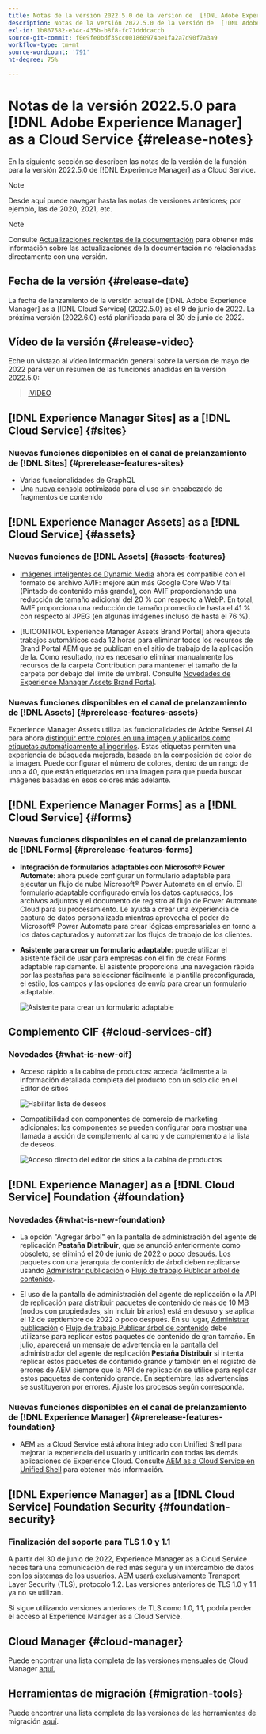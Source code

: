 ```yaml
---
title: Notas de la versión 2022.5.0 de la versión de  [!DNL Adobe Experience Manager]  as a Cloud Service.
description: Notas de la versión 2022.5.0 de la versión de  [!DNL Adobe Experience Manager]  as a Cloud Service.
exl-id: 1b867582-e34c-435b-b8f8-fc71dddcaccb
source-git-commit: f0e9fe0bdf35cc001860974be1fa2a7d90f7a3a9
workflow-type: tm+mt
source-wordcount: '791'
ht-degree: 75%

---
```


# Notas de la versión 2022.5.0 para [!DNL Adobe Experience Manager] as a Cloud Service {#release-notes}

En la siguiente sección se describen las notas de la versión de la función para la versión 2022.5.0 de [!DNL Experience Manager] as a Cloud Service.

>[!NOTE]
>
>Desde aquí puede navegar hasta las notas de versiones anteriores; por ejemplo, las de 2020, 2021, etc.

>[!NOTE]
>
>Consulte [Actualizaciones recientes de la documentación](https://experienceleague.adobe.com/docs/experience-manager-release-information/aem-release-updates/doc-updates/documentation-updates.html?lang=es) para obtener más información sobre las actualizaciones de la documentación no relacionadas directamente con una versión.

## Fecha de la versión {#release-date}

La fecha de lanzamiento de la versión actual de [!DNL Adobe Experience Manager] as a [!DNL Cloud Service] (2022.5.0) es el 9 de junio de 2022.
La próxima versión (2022.6.0) está planificada para el 30 de junio de 2022.

## Vídeo de la versión {#release-video}

Eche un vistazo al vídeo Información general sobre la versión de mayo de 2022 para ver un resumen de las funciones añadidas en la versión 2022.5.0:

>[!VIDEO](https://video.tv.adobe.com/v/343321/?quality=12)

## [!DNL Experience Manager Sites] as a [!DNL Cloud Service] {#sites}

### Nuevas funciones disponibles en el canal de prelanzamiento de [!DNL Sites] {#prerelease-features-sites}

* Varias funcionalidades de GraphQL
* Una [nueva consola](/help/sites-cloud/administering/content-fragments/content-fragments-console.md) optimizada para el uso sin encabezado de fragmentos de contenido

## [!DNL Experience Manager Assets] as a [!DNL Cloud Service] {#assets}

### Nuevas funciones de [!DNL Assets] {#assets-features}

* [Imágenes inteligentes de Dynamic Media](https://medium.com/adobetech/one-solution-fits-all-smart-imaging-with-aem-dynamic-media-be690b62df9f) ahora es compatible con el formato de archivo AVIF: mejore aún más Google Core Web Vital (Pintado de contenido más grande), con AVIF proporcionando una reducción de tamaño adicional del 20 % con respecto a WebP. En total, AVIF proporciona una reducción de tamaño promedio de hasta el 41 % con respecto al JPEG (en algunas imágenes incluso de hasta el 76 %).

* [!UICONTROL Experience Manager Assets Brand Portal] ahora ejecuta trabajos automáticos cada 12 horas para eliminar todos los recursos de Brand Portal AEM que se publican en el sitio de trabajo de la aplicación de la. Como resultado, no es necesario eliminar manualmente los recursos de la carpeta Contribution para mantener el tamaño de la carpeta por debajo del límite de umbral. Consulte [Novedades de Experience Manager Assets Brand Portal](https://experienceleague.adobe.com/docs/experience-manager-brand-portal/using/introduction/whats-new.html?lang=es).

### Nuevas funciones disponibles en el canal de prelanzamiento de [!DNL Assets] {#prerelease-features-assets}

Experience Manager Assets utiliza las funcionalidades de Adobe Sensei AI para ahora [distinguir entre colores en una imagen y aplicarlos como etiquetas automáticamente al ingerirlos](/help/assets/color-tag-images.md). Estas etiquetas permiten una experiencia de búsqueda mejorada, basada en la composición de color de la imagen. Puede configurar el número de colores, dentro de un rango de uno a 40, que están etiquetados en una imagen para que pueda buscar imágenes basadas en esos colores más adelante.


## [!DNL Experience Manager Forms] as a [!DNL Cloud Service] {#forms}

### Nuevas funciones disponibles en el canal de prelanzamiento de [!DNL Forms] {#prerelease-features-forms}

* **Integración de formularios adaptables con Microsoft® Power Automate**: ahora puede configurar un formulario adaptable para ejecutar un flujo de nube Microsoft® Power Automate en el envío. El formulario adaptable configurado envía los datos capturados, los archivos adjuntos y el documento de registro al flujo de Power Automate Cloud para su procesamiento. Le ayuda a crear una experiencia de captura de datos personalizada mientras aprovecha el poder de Microsoft® Power Automate para crear lógicas empresariales en torno a los datos capturados y automatizar los flujos de trabajo de los clientes.

* **Asistente para crear un formulario adaptable**: puede utilizar el asistente fácil de usar para empresas con el fin de crear Forms adaptable rápidamente. El asistente proporciona una navegación rápida por las pestañas para seleccionar fácilmente la plantilla preconfigurada, el estilo, los campos y las opciones de envío para crear un formulario adaptable.

  ![Asistente para crear un formulario adaptable](/help/release-notes/assets/wizard.png)

## Complemento CIF {#cloud-services-cif}

### Novedades {#what-is-new-cif}

* Acceso rápido a la cabina de productos: acceda fácilmente a la información detallada completa del producto con un solo clic en el Editor de sitios

  ![Habilitar lista de deseos](/help/assets/CIF/enable-wishlist.png)

* Compatibilidad con componentes de comercio de marketing adicionales: los componentes se pueden configurar para mostrar una llamada a acción de complemento al carro y de complemento a la lista de deseos.

  ![Acceso directo del editor de sitios a la cabina de productos](/help/assets/CIF/sites-editor-shortcut-to-cockpit.png)


## [!DNL Experience Manager] as a [!DNL Cloud Service] Foundation {#foundation}

### Novedades {#what-is-new-foundation}

* La opción &quot;Agregar árbol&quot; en la pantalla de administración del agente de replicación **Pestaña Distribuir**, que se anunció anteriormente como obsoleto, se eliminó el 20 de junio de 2022 o poco después. Los paquetes con una jerarquía de contenido de árbol deben replicarse usando [Administrar publicación](/help/operations/replication.md#manage-publication) o [Flujo de trabajo Publicar árbol de contenido](/help/operations/replication.md#publish-content-tree-workflow).

* El uso de la pantalla de administración del agente de replicación o la API de replicación para distribuir paquetes de contenido de más de 10 MB (nodos con propiedades, sin incluir binarios) está en desuso y se aplica el 12 de septiembre de 2022 o poco después. En su lugar, [Administrar publicación](/help/operations/replication.md#manage-publication) o [Flujo de trabajo Publicar árbol de contenido](/help/operations/replication.md#publish-content-tree-workflow) debe utilizarse para replicar estos paquetes de contenido de gran tamaño. En julio, aparecerá un mensaje de advertencia en la pantalla del administrador del agente de replicación **Pestaña Distribuir** si intenta replicar estos paquetes de contenido grande y también en el registro de errores de AEM siempre que la API de replicación se utilice para replicar estos paquetes de contenido grande. En septiembre, las advertencias se sustituyeron por errores. Ajuste los procesos según corresponda.

### Nuevas funciones disponibles en el canal de prelanzamiento de [!DNL Experience Manager] {#prerelease-features-foundation}

* AEM as a Cloud Service está ahora integrado con Unified Shell para mejorar la experiencia del usuario y unificarlo con todas las demás aplicaciones de Experience Cloud. Consulte [AEM as a Cloud Service en Unified Shell](/help/overview/aem-cloud-service-on-unified-shell.md) para obtener más información.

## [!DNL Experience Manager] as a [!DNL Cloud Service] Foundation Security {#foundation-security}

### Finalización del soporte para TLS 1.0 y 1.1

A partir del 30 de junio de 2022, Experience Manager as a Cloud Service necesitará una comunicación de red más segura y un intercambio de datos con los sistemas de los usuarios. AEM usará exclusivamente Transport Layer Security (TLS), protocolo 1.2. Las versiones anteriores de TLS 1.0 y 1.1 ya no se utilizan.

Si sigue utilizando versiones anteriores de TLS como 1.0, 1.1, podría perder el acceso al Experience Manager as a Cloud Service.

## Cloud Manager {#cloud-manager}

Puede encontrar una lista completa de las versiones mensuales de Cloud Manager [aquí.](/help/implementing/cloud-manager/release-notes/current.md)

## Herramientas de migración {#migration-tools}

Puede encontrar una lista completa de las versiones de las herramientas de migración [aquí](/help/journey-migration/release-notes/release-notes-migration-tools-current.md).
